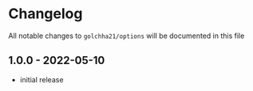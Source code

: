 # Changelog

All notable changes to `golchha21/options` will be documented in this file

## 1.0.0 - 2022-05-10

- initial release
